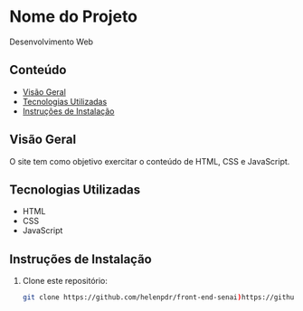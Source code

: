 # Nome do Projeto

Desenvolvimento Web

## Conteúdo

- [Visão Geral](#visão-geral)
- [Tecnologias Utilizadas](#tecnologias-utilizadas)
- [Instruções de Instalação](#instruções-de-instalação)

## Visão Geral

O site tem como objetivo exercitar o conteúdo de HTML, CSS e JavaScript.

## Tecnologias Utilizadas

- HTML
- CSS
- JavaScript

## Instruções de Instalação

1. Clone este repositório:

   ```bash
   git clone https://github.com/helenpdr/front-end-senai)https://github.com/helenpdr/front-end-senai
